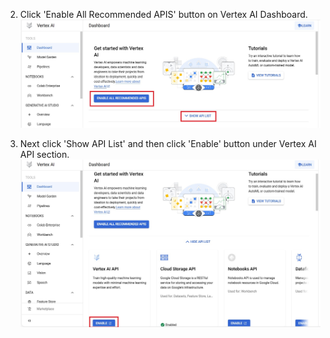 
2. Click 'Enable All Recommended APIS' button on Vertex AI Dashboard.
![Vertex AI Dashboard](vertex1.jpg)

3. Next click 'Show API List' and then click 'Enable' button under Vertex AI API section.
![Vertex AI Dashboard](vertex2.jpg)


